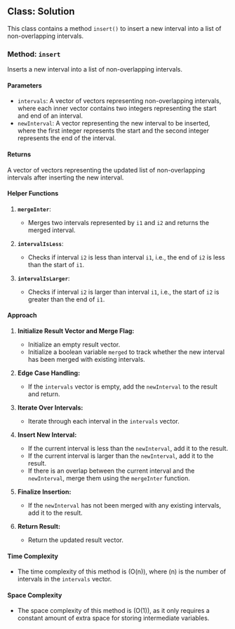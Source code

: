 ## Class: Solution

This class contains a method `insert()` to insert a new interval into a list of non-overlapping intervals.

### Method: `insert`

Inserts a new interval into a list of non-overlapping intervals.

#### Parameters

- `intervals`: A vector of vectors representing non-overlapping intervals, where each inner vector contains two integers representing the start and end of an interval.
- `newInterval`: A vector representing the new interval to be inserted, where the first integer represents the start and the second integer represents the end of the interval.

#### Returns

A vector of vectors representing the updated list of non-overlapping intervals after inserting the new interval.

#### Helper Functions

1. **`mergeInter`**:
   - Merges two intervals represented by `i1` and `i2` and returns the merged interval.

2. **`intervalIsLess`**:
   - Checks if interval `i2` is less than interval `i1`, i.e., the end of `i2` is less than the start of `i1`.

3. **`intervalIsLarger`**:
   - Checks if interval `i2` is larger than interval `i1`, i.e., the start of `i2` is greater than the end of `i1`.

#### Approach

1. **Initialize Result Vector and Merge Flag:**
   - Initialize an empty result vector.
   - Initialize a boolean variable `merged` to track whether the new interval has been merged with existing intervals.

2. **Edge Case Handling:**
   - If the `intervals` vector is empty, add the `newInterval` to the result and return.
   
3. **Iterate Over Intervals:**
   - Iterate through each interval in the `intervals` vector.
   
4. **Insert New Interval:**
   - If the current interval is less than the `newInterval`, add it to the result.
   - If the current interval is larger than the `newInterval`, add it to the result.
   - If there is an overlap between the current interval and the `newInterval`, merge them using the `mergeInter` function.

5. **Finalize Insertion:**
   - If the `newInterval` has not been merged with any existing intervals, add it to the result.

6. **Return Result:**
   - Return the updated result vector.

#### Time Complexity
- The time complexity of this method is \(O(n)\), where \(n\) is the number of intervals in the `intervals` vector.

#### Space Complexity
- The space complexity of this method is \(O(1)\), as it only requires a constant amount of extra space for storing intermediate variables.
